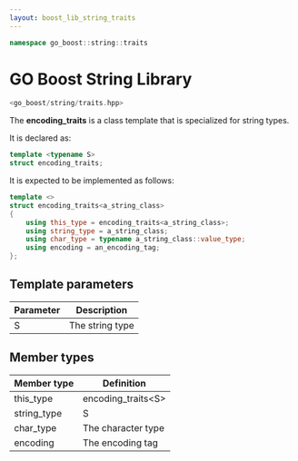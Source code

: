 ```yaml
---
layout: boost_lib_string_traits
---
```


```c++
namespace go_boost::string::traits
```

# GO Boost String Library

```c++
<go_boost/string/traits.hpp>
```

The **encoding_traits** is a class template that is specialized for string types.

It is declared as:

```c++
template <typename S>
struct encoding_traits;
```

It is expected to be implemented as follows:

```c++
template <>
struct encoding_traits<a_string_class>
{
    using this_type = encoding_traits<a_string_class>;
    using string_type = a_string_class;
    using char_type = typename a_string_class::value_type;
    using encoding = an_encoding_tag;
};
```

## Template parameters

Parameter | Description
-|-
S | The string type

## Member types

Member type | Definition
-|-
this_type | encoding_traits\<S>
string_type | S
char_type | The character type
encoding | The encoding tag
